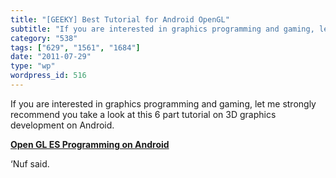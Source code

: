 ```yaml
---
title: "[GEEKY] Best Tutorial for Android OpenGL"
subtitle: "If you are interested in graphics programming and gaming, let me strongly recommend you take a look ..."
category: "538"
tags: ["629", "1561", "1684"]
date: "2011-07-29"
type: "wp"
wordpress_id: 516
---
```

If you are interested in graphics programming and gaming, let me strongly recommend you take a look at this 6 part tutorial on 3D graphics development on Android.

**[Open GL ES Programming on Android](http://blog.jayway.com/2009/12/03/opengl-es-tutorial-for-android-part-i/)**

‘Nuf said.